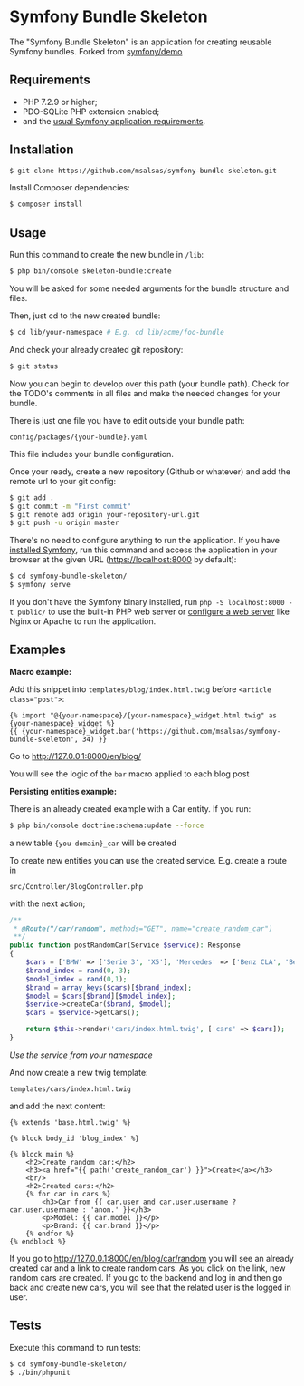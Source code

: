 Symfony Bundle Skeleton
========================

The "Symfony Bundle Skeleton" is an application for creating reusable Symfony bundles.
Forked from [symfony/demo][1]

Requirements
------------

  * PHP 7.2.9 or higher;
  * PDO-SQLite PHP extension enabled;
  * and the [usual Symfony application requirements][2].

Installation
------------

```bash
$ git clone https://github.com/msalsas/symfony-bundle-skeleton.git
```

Install Composer dependencies:

```bash
$ composer install
```

Usage
-----

Run this command to create the new bundle in `/lib`:

```bash
$ php bin/console skeleton-bundle:create
```

You will be asked for some needed arguments for the bundle structure and files.

Then, just cd to the new created bundle:

```bash
$ cd lib/your-namespace # E.g. cd lib/acme/foo-bundle
```
And check your already created git repository:

```bash
$ git status
```
Now you can begin to develop over this path (your bundle path).
Check for the TODO's comments in all files and make the needed changes for your bundle.

There is just one file you have to edit outside your bundle path: 

`config/packages/{your-bundle}.yaml`

This file includes your bundle configuration.

Once your ready, create a new repository (Github or whatever) and add the remote url to your git config:

```bash
$ git add .
$ git commit -m "First commit"
$ git remote add origin your-repository-url.git
$ git push -u origin master
```

There's no need to configure anything to run the application. If you have
[installed Symfony][4], run this command and access the application in your
browser at the given URL (<https://localhost:8000> by default):

```bash
$ cd symfony-bundle-skeleton/
$ symfony serve
```

If you don't have the Symfony binary installed, run `php -S localhost:8000 -t public/`
to use the built-in PHP web server or [configure a web server][3] like Nginx or
Apache to run the application.

Examples
--------

**Macro example:**

Add this snippet into `templates/blog/index.html.twig` before `<article class="post">`:

```twig
{% import "@{your-namespace}/{your-namespace}_widget.html.twig" as {your-namespace}_widget %}
{{ {your-namespace}_widget.bar('https://github.com/msalsas/symfony-bundle-skeleton', 34) }}
```

Go to <http://127.0.0.1:8000/en/blog/>

You will see the logic of the `bar` macro applied to each blog post

**Persisting entities example:**

There is an already created example with a Car entity. If you run:

```bash
$ php bin/console doctrine:schema:update --force
```

a new table `{you-domain}_car` will be created

To create new entities you can use the created service. E.g. create a route in

`src/Controller/BlogController.php`

with the next action;

```php
/**
 * @Route("/car/random", methods="GET", name="create_random_car")
 **/
public function postRandomCar(Service $service): Response
{
    $cars = ['BMW' => ['Serie 3', 'X5'], 'Mercedes' => ['Benz CLA', 'Benz GLS'], 'Seat' => ['Leon', 'Ibiza'], 'Toyota' => ['Corolla', 'Yaris']];
    $brand_index = rand(0, 3);
    $model_index = rand(0,1);
    $brand = array_keys($cars)[$brand_index];
    $model = $cars[$brand][$model_index];
    $service->createCar($brand, $model);
    $cars = $service->getCars();

    return $this->render('cars/index.html.twig', ['cars' => $cars]);
}
``` 
*Use the service from your namespace*

And now create a new twig template:

`templates/cars/index.html.twig`

and add the next content:

```twig
{% extends 'base.html.twig' %}

{% block body_id 'blog_index' %}

{% block main %}
    <h2>Create random car:</h2>
    <h3><a href="{{ path('create_random_car') }}">Create</a></h3>
    <br/>
    <h2>Created cars:</h2>
    {% for car in cars %}
        <h3>Car from {{ car.user and car.user.username ? car.user.username : 'anon.' }}</h3>
        <p>Model: {{ car.model }}</p>
        <p>Brand: {{ car.brand }}</p>
    {% endfor %}
{% endblock %}
```

If you go to <http://127.0.0.1:8000/en/blog/car/random> you will see an already created car and a link to create random cars.
As you click on the link, new random cars are created.
If you go to the backend and log in and then go back and create new cars, you will see that the related user is the logged in user.

Tests
-----

Execute this command to run tests:

```bash
$ cd symfony-bundle-skeleton/
$ ./bin/phpunit
```

[1]: https://github.com/symfony/demo
[2]: https://symfony.com/doc/current/reference/requirements.html
[3]: https://symfony.com/doc/current/cookbook/configuration/web_server_configuration.html
[4]: https://symfony.com/download
[5]: https://github.com/symfony/webpack-encore
